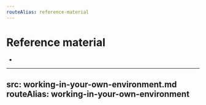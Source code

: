 ```yaml
---
routeAlias: reference-material
---
```


# Reference material

- <Link to="working-in-your-own-environment" title="Working in your own environment" />

---
src: working-in-your-own-environment.md
routeAlias: working-in-your-own-environment
---
